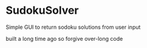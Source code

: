 # SudokuSolver
Simple GUI to return sodoku solutions from user input

built a long time ago so forgive over-long code
